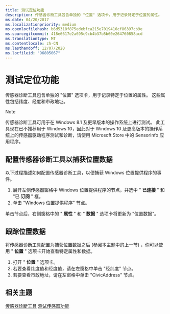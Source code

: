 ```yaml
---
title: 测试定位功能
description: 传感器诊断工具包含单独的 "位置" 选项卡，用于记录特定于位置的属性。
ms.date: 04/20/2017
ms.localizationpriority: medium
ms.openlocfilehash: b6d5318f875edebfca215e7019416cf86397cb9e
ms.sourcegitcommit: 418e6617e2a695c9cb4b37b5b60e264760858acd
ms.translationtype: MT
ms.contentlocale: zh-CN
ms.lasthandoff: 12/07/2020
ms.locfileid: "96805067"
---
```

# <a name="testing-location-functionality"></a>测试定位功能


传感器诊断工具包含单独的 "位置" 选项卡，用于记录特定于位置的属性。 这些属性包括纬度、经度和市政地址。

>[!NOTE]
> 传感器诊断工具可用于在 Windows 8.1 及更早版本的操作系统上进行测试。 此工具现在已不推荐用于 Windows 10，因此对于 Windows 10 及更高版本的操作系统上的传感器驱动程序测试和诊断，请使用 Microsoft Store 中的 SensorInfo 应用程序。



## <a name="configuring-the-sensor-diagnostic-tool-to-capture-location-data"></a>配置传感器诊断工具以捕获位置数据


以下过程描述如何配置传感器诊断工具，以便捕获 Windows 位置提供程序的事件。

1.  展开左侧传感器窗格中 Windows 位置提供程序的节点，并选中 " **已连接** " 和 "已 **订阅** " 框。
2.  单击 "Windows 位置提供程序" 节点。

单击节点后，右侧窗格中的 " **属性** " 和 " **数据** " 选项卡将更新为 "位置数据"。

## <a name="tracking-location-data"></a>跟踪位置数据


将传感器诊断工具配置为捕获位置数据之后 (参阅本主题中的上一节) ，你可以使用 " **位置** " 选项卡开始查看特定属性和数据。

1.  打开 " **位置** " 选项卡。
2.  若要查看纬度值和经度值，请在左窗格中单击 "经纬度" 节点。
3.  若要查看市政地址，请在左窗格中单击 "CivicAddress" 节点。

## <a name="related-topics"></a>相关主题
[传感器诊断工具](the-sensor-diagnostic-tool.md) 
[测试传感器功能](testing-sensor-functionality.md)



